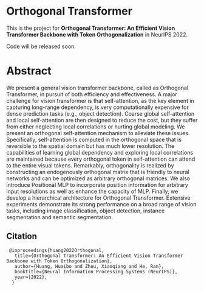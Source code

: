 # Orthogonal Transformer
This is the project for **Orthogonal Transformer: An Efficient Vision Transformer Backbone with Token Orthogonalization** in NeurIPS 2022.

Code will be released soon.

# Abstract
We present a general vision transformer backbone, called as Orthogonal Transformer, in pursuit of both efficiency and effectiveness. A major challenge for vision transformer is that self-attention, as the key element in capturing long-range dependency, is very computationally expensive for dense prediction tasks (e.g., object detection). Coarse global self-attention and local self-attention are then designed to reduce the cost, but they suffer from either neglecting local correlations or hurting global modeling. We present an orthogonal self-attention mechanism to alleviate these issues. Specifically, self-attention is computed in the orthogonal space that is reversible to the spatial domain but has much lower resolution. The capabilities of learning global dependency and exploring local correlations are maintained because every orthogonal token in self-attention can attend to the entire visual tokens. Remarkably, orthogonality is realized by constructing an endogenously orthogonal matrix that is friendly to neural networks and can be optimized as arbitrary orthogonal matrices. We also introduce Positional MLP to incorporate position information for arbitrary input resolutions as well as enhance the capacity of MLP. Finally, we develop a hierarchical architecture for Orthogonal Transformer. Extensive experiments demonstrate its strong performance on a broad range of vision tasks, including image classification, object detection, instance segmentation and semantic segmentation.

## Citation
	 @inproceedings{huang2022Orthogonal,
	   title={Orthogonal Transformer: An Efficient Vision Transformer Backbone with Token Orthogonalization},
	   author={Huang, Huaibo and Zhou, Xiaoqiang and He, Ran},
	   booktitle={Neural Information Processing Systems (NeurIPS)},	   
	   year={2022},
	  }
